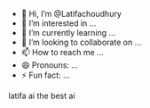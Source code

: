 - 👋 Hi, I’m @Latifachoudhury
- 👀 I’m interested in ...
- 🌱 I’m currently learning ...
- 💞️ I’m looking to collaborate on ...
- 📫 How to reach me ...
- 😄 Pronouns: ...
- ⚡ Fun fact: ...

<!---
Latifachoudhury/Latifachoudhury is a ✨ special ✨ repository because its `README.md` (this file) appears on your GitHub profile.
You can click the Preview link to take a look at your changes.
--->
latifa ai the best ai

